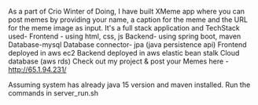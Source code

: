 As a part of Crio Winter of Doing, I have built XMeme app where you can post memes by providing your name, a caption for the meme and the URL for the meme image as input. It's a full stack application and
TechStack used-
      Frontend - using html, css, js
      Backend- using spring boot, maven
      Database-mysql
      Database connector- jpa (java persistence api)
      Frontend deployed in aws ec2
      Backend deployed in aws elastic bean stalk
      Cloud database (aws rds)
Check out my project & post your Memes here - http://65.1.94.231/

Assuming system has already java 15 version and maven installed. Run the commands in server_run.sh
